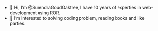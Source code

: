 - 👋 Hi, I’m @SurendraGoudOaktree, I have 10 years of experties in web-development using ROR.
- 👀 I’m interested to solving coding problem, reading books and like parties.
  

<!---
SurendraGoudOaktree/SurendraGoudOaktree is a ✨ special ✨ repository because its `README.md` (this file) appears on your GitHub profile.
You can click the Preview link to take a look at your changes.
--->

